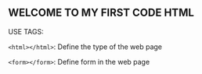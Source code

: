 ## WELCOME TO MY FIRST CODE HTML

 USE TAGS:

`<html></html>`: Define the type of the web page

`<form></form>`: Define form in the web page

